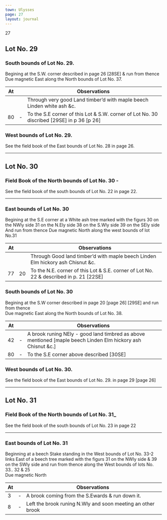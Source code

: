 ```yaml
---
town: Ulysses
page: 27
layout: journal
---
```


27

## Lot No. 29

### South bounds of Lot No. 29.

Begining at the S.W. corner described in page 26 [28SE] & run from thence \
Due magnetic East along the North bounds of Lot No. 37.

| At |    | Observations |
| -- | -- | ------------ |
| | | Through very good Land timber’d with maple beech Linden white ash &c.
| 80 | - | To the S.E corner of this Lot & S.W. corner of Lot No. 30 discribed [29SE] in p 36 [p 26]

### West bounds of Lot No. 29.

See the field book of the East bounds of Lot No. 28 in page 26.

---

## Lot No. 30

### Field Book of the North bounds of Lot No. 30 -

See the field book of the south bounds of Lot No. 22 in page 22.

---

### East bounds of Lot No. 30

Begining at the S.E corner at a White ash tree marked with the figurs 30 on the NWly side 31 on the N.Ely side 38 on the S.Wly side 39 on the SEly side \
And run from thence Due magnetic North along the west bounds of lot No.31

| At |    | Observations |
| -- | -- | ------------ |
| | | Through Good land timber’d with maple beech Linden Elm hickory ash Chisnut  &c.
| 77 | 20 | To the N.E. corner of this Lot & S.E. corner of Lot No. 22 & described in p. 21 [22SE] 

### South bounds of Lot No. 30

Begining at the S.W corner described in page 20 [page 26]  [29SE] and run from thence \
Due magnetic East along the North bounds of Lot No. 38.

| At |    | Observations |
| -- | -- | ------------ |
| 42 | - | A brook runing NEly - good land timbred as above mentioned [maple beech Linden Elm hickory ash Chisnut &c.]
| 80 | - | To the S.E corner above described [30SE]

### West bounds of Lot No. 30.

See the field book of the East bounds of Lot No. 29. in page 29 [page 26]

---

## Lot No. 31

### Field Book of the North bounds of Lot No. 31_

See the field book of the south bounds of Lot No. 23 in page 22

---

### East bounds of Lot No. 31

Beginning at a beech Stake standing in the West bounds of Lot No. 33-2 links East of a beech tree marked with the figurs 31 on the NWly side & 39 on the SWly side and run from thence along the West bounds of lots No. 33.. 32 & 25 \
Due magnetic North

| At |    | Observations |
| -- | -- | ------------ |
| 3 | - | A brook coming from the S.Ewards & run down it.
| 8 | - | Left the brook runing N.Wly and soon meeting an other brook
